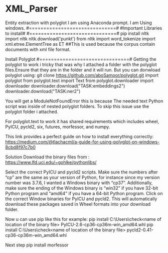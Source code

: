 # XML_Parser
 Entity extraction with polyglot
I am using Anaconda prompt.
I am Using windows.
#==============================#
#Important Libraries to install#
#==============================#
pip install nltk
import nltk
nltk.download('punkt')
from nltk import word_tokenize
import xml.etree.ElementTree as ET ##This is used because the corpus contain documents with xml file format.

Install Polyglot
#===============================#
Getting the polyglot to work i tricky that was why I attached a folder with the polyglot files.Ensure that they are in the folder and it will run.
But you can donwload polyglot using: git clone https://github.com/aboSamoor/polyglot.git
import polyglot
from polyglot.text import Text
from polyglot.downloader import downloader
downloader.download("TASK:embeddings2")
downloader.download("TASK:ner2")

You will get a ModuleNotFoundError this is because The needed text Python script was inside of nested polyglot folders.
To skip this issue use the polyglot folder i attached.

For polyglot.text to work it has shared requirements which includes wheel, PyICU, pycld2, six, futures, morfessor, and numpy.

This link provides a perfect guide on how to install everything correctly: https://medium.com/@tlachacml/a-guide-for-using-polyglot-on-windows-8cbd8f97c7b0

Solution
Download the binary files from : https://www.lfd.uci.edu/~gohlke/pythonlibs/

Select the correct PyICU and pycld2 scripts. Make sure the numbers after “cp” are the same as your version of Python, for instance since my version number was 3.7.6, I wanted a Windows binary with “cp37”. Additionally, make sure the ending of the Windows binary is “win32” if you have 32-bit Python program and “amd64” if you have a 64-bit Python program.
Click on the correct Window binaries for PyICU and pycld2. This will automatically download these packages saved in Wheel formats into your download folder.

Now u can use pip like this for example:
pip install C:\Users\check\<name of location of the binary file> PyICU-2.6-cp36-cp36m-win_amd64.whl
pip install C:\Users\check\<name of location of the binary file> pycld2-0.41-cp36-cp36m-win_amd64.whl

Next step
pip install morfessor
